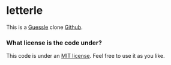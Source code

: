 # letterle

This is a [Guessle](https://guessle.herokuapp.com) clone [Github](https://github.com/jakerella/guessle).

### What license is the code under?

This code is under an [MIT license](/LICENSE). Feel free to use it as you like.
